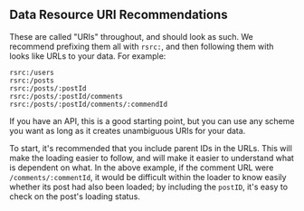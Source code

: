 ## Data Resource URI Recommendations

These are called "URIs" throughout, and should look as such. We recommend prefixing them all with `rsrc:`, and then following them with looks like URLs to your data. For example:
```
rsrc:/users
rsrc:/posts
rsrc:/posts/:postId
rsrc:/posts/:postId/comments
rsrc:/posts/:postId/comments/:commendId
```
If you have an API, this is a good starting point, but you can use any scheme you want as long as it creates unambiguous URIs for your data.

To start, it's recommended that you include parent IDs in the URLs. This will make the loading easier to follow, and will make it easier to understand what is dependent on what. In the above example, if the comment URL were `/comments/:commentId`, it would be difficult within the loader to know easily whether its post had also been loaded; by including the `postID`, it's easy to check on the post's loading status.

